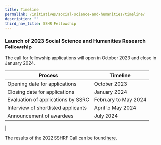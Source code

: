 ```yaml
---
title: Timeline
permalink: /initiatives/social-science-and-humanities/timeline/
description: ""
third_nav_title: SSHR Fellowship
---
```

### **Launch of 2023 Social Science and Humanities Research Fellowship**

The call for fellowship applications will open in October 2023 and close in January 2024.

|  Process |   Timeline  |
|---|---|
|  Opening date for applications |   October 2023 |
|  Closing date for applications |   January 2024 |
|  Evaluation of applications by SSRC |   February to May 2024  |
|  Interview of shortlisted applicants |   April to May 2024 |
|  Announcement of awardees |   July 2024 |
|

The results of the 2022 SSHRF Call can be found [here](https://www.ssrc.edu.sg/grant-recipients/2022/sshrf2022/).